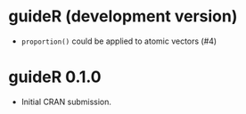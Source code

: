 # guideR (development version)

* `proportion()` could be applied to atomic vectors (#4)

# guideR 0.1.0

* Initial CRAN submission.
